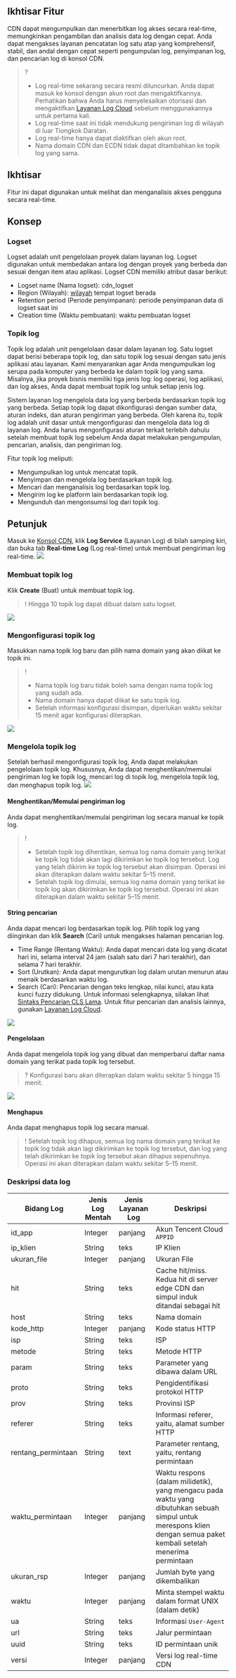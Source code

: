 ## Ikhtisar Fitur

CDN dapat mengumpulkan dan menerbitkan log akses secara real-time, memungkinkan pengambilan dan analisis data log dengan cepat. Anda dapat mengakses layanan pencatatan log satu atap yang komprehensif, stabil, dan andal dengan cepat seperti pengumpulan log, penyimpanan log, dan pencarian log di konsol CDN.

>? 
>- Log real-time sekarang secara resmi diluncurkan. Anda dapat masuk ke konsol dengan akun root dan mengaktifkannya. Perhatikan bahwa Anda harus menyelesaikan otorisasi dan mengaktifkan [Layanan Log Cloud](https://console.cloud.tencent.com/cls/search?region=ap-shanghai) sebelum menggunakannya untuk pertama kali.
>- Log real-time saat ini tidak mendukung pengiriman log di wilayah di luar Tiongkok Daratan.
>- Log real-time hanya dapat diaktifkan oleh akun root.
>- Nama domain CDN dan ECDN tidak dapat ditambahkan ke topik log yang sama.

## Ikhtisar
Fitur ini dapat digunakan untuk melihat dan menganalisis akses pengguna secara real-time.

## Konsep
### Logset
Logset adalah unit pengelolaan proyek dalam layanan log. Logset digunakan untuk membedakan antara log dengan proyek yang berbeda dan sesuai dengan item atau aplikasi. Logset CDN memiliki atribut dasar berikut:
+ Logset name (Nama logset): cdn_logset
+ Region (Wilayah): [wilayah](https://intl.cloud.tencent.com/document/product/614/18940) tempat logset berada
+ Retention period (Periode penyimpanan): periode penyimpanan data di logset saat ini
+ Creation time (Waktu pembuatan): waktu pembuatan logset

### Topik log
Topik log adalah unit pengelolaan dasar dalam layanan log. Satu logset dapat berisi beberapa topik log, dan satu topik log sesuai dengan satu jenis aplikasi atau layanan. Kami menyarankan agar Anda mengumpulkan log serupa pada komputer yang berbeda ke dalam topik log yang sama. Misalnya, jika proyek bisnis memiliki tiga jenis log: log operasi, log aplikasi, dan log akses, Anda dapat membuat topik log untuk setiap jenis log.

Sistem layanan log mengelola data log yang berbeda berdasarkan topik log yang berbeda. Setiap topik log dapat dikonfigurasi dengan sumber data, aturan indeks, dan aturan pengiriman yang berbeda. Oleh karena itu, topik log adalah unit dasar untuk mengonfigurasi dan mengelola data log di layanan log. Anda harus mengonfigurasi aturan terkait terlebih dahulu setelah membuat topik log sebelum Anda dapat melakukan pengumpulan, pencarian, analisis, dan pengiriman log.

Fitur topik log meliputi:
- Mengumpulkan log untuk mencatat topik.
- Menyimpan dan mengelola log berdasarkan topik log.
- Mencari dan menganalisis log berdasarkan topik log.
- Mengirim log ke platform lain berdasarkan topik log.
- Mengunduh dan mengonsumsi log dari topik log.

## Petunjuk
Masuk ke [Konsol CDN](https://console.cloud.tencent.com/cdn), klik **Log Service** (Layanan Log) di bilah samping kiri, dan buka tab **Real-time Log** (Log real-time) untuk membuat pengiriman log real-time.
![](https://main.qcloudimg.com/raw/d6f22b7194f2e3433f9bbee4f4e4a1dc.png)

### Membuat topik log
Klik **Create** (Buat) untuk membuat topik log.
>! Hingga 10 topik log dapat dibuat dalam satu logset.
>
![](https://main.qcloudimg.com/raw/94136aa047219848f82948e19cd8dc06.png)

### Mengonfigurasi topik log
Masukkan nama topik log baru dan pilih nama domain yang akan diikat ke topik ini.
>!
>- Nama topik log baru tidak boleh sama dengan nama topik log yang sudah ada.
>- Nama domain hanya dapat diikat ke satu topik log.
>- Setelah informasi konfigurasi disimpan, diperlukan waktu sekitar 15 menit agar konfigurasi diterapkan.
>
![](https://main.qcloudimg.com/raw/6e820577732ecc679aae25386683c57e.png)

### Mengelola topik log
Setelah berhasil mengonfigurasi topik log, Anda dapat melakukan pengelolaan topik log. Khususnya, Anda dapat menghentikan/memulai pengiriman log ke topik log, mencari log di topik log, mengelola topik log, dan menghapus topik log.
![](https://main.qcloudimg.com/raw/46d8293f0819b693b4b17fa6a79ca78c.png)

#### Menghentikan/Memulai pengiriman log
Anda dapat menghentikan/memulai pengiriman log secara manual ke topik log.
>!
>- Setelah topik log dihentikan, semua log nama domain yang terikat ke topik log tidak akan lagi dikirimkan ke topik log tersebut. Log yang telah dikirim ke topik log tersebut akan disimpan. Operasi ini akan diterapkan dalam waktu sekitar 5–15 menit.
>- Setelah topik log dimulai, semua log nama domain yang terikat ke topik log akan dikirimkan ke topik log tersebut. Operasi ini akan diterapkan dalam waktu sekitar 5–15 menit.

#### String pencarian
Anda dapat mencari log berdasarkan topik log. Pilih topik log yang diinginkan dan klik **Search** (Cari) untuk mengakses halaman pencarian log.
+ Time Range (Rentang Waktu): Anda dapat mencari data log yang dicatat hari ini, selama interval 24 jam (salah satu dari 7 hari terakhir), dan selama 7 hari terakhir.
+ Sort (Urutkan): Anda dapat mengurutkan log dalam urutan menurun atau menaik berdasarkan waktu log.
+ Search (Cari): Pencarian dengan teks lengkap, nilai kunci, atau kata kunci fuzzy didukung. Untuk informasi selengkapnya, silakan lihat [Sintaks Pencarian CLS Lama](https://intl.cloud.tencent.com/document/product/614/37882). Untuk fitur pencarian dan analisis lainnya, gunakan [Layanan Log Cloud](https://console.cloud.tencent.com/cls/search?region=ap-shanghai).

![](https://main.qcloudimg.com/raw/dbc8e4aa6ae93062c22cadf4b9373e64.png)


#### Pengelolaan
Anda dapat mengelola topik log yang dibuat dan memperbarui daftar nama domain yang terikat pada topik log tersebut.
>? Konfigurasi baru akan diterapkan dalam waktu sekitar 5 hingga 15 menit.
>
![](https://main.qcloudimg.com/raw/ce1f6df0d8bde8ce66f7ebfb4a233e6e.png)

#### Menghapus
Anda dapat menghapus topik log secara manual.
>! Setelah topik log dihapus, semua log nama domain yang terikat ke topik log tidak akan lagi dikirimkan ke topik log tersebut, dan log yang telah dikirimkan ke topik log tersebut akan dihapus sepenuhnya. Operasi ini akan diterapkan dalam waktu sekitar 5–15 menit.

### Deskripsi data log

| Bidang Log      | Jenis Log Mentah | Jenis Layanan Log | Deskripsi                                                        |
| ------------- | ------------ | ------------ | ------------------------------------------------------------ |
| id_app       | Integer      | panjang         | Akun Tencent Cloud `APPID`                                             |
| ip_klien     | String       | teks         | IP Klien                                                    |
| ukuran_file     | Integer      | panjang         | Ukuran File                                                     |
| hit           | String       | teks         | Cache hit/miss. Kedua hit di server edge CDN dan simpul induk ditandai sebagai hit |
| host          | String       | teks         | Nama domain                                                         |
| kode_http     | Integer      | panjang         | Kode status HTTP                                                  |
| isp           | String       | teks         | ISP                                                       |
| metode        | String       | teks         | Metode HTTP                                                  |
| param         | String       | teks         | Parameter yang dibawa dalam URL                                              |
| proto         | String       | teks         | Pengidentifikasi protokol HTTP                                                |
| prov          | String       | teks         | Provinsi ISP                                                   |
| referer       | String       | teks         | Informasi referer, yaitu, alamat sumber HTTP                               |
| rentang_permintaan | String       | text         | Parameter rentang, yaitu, rentang permintaan                                         |
| waktu_permintaan  | Integer      | panjang         | Waktu respons (dalam milidetik), yang mengacu pada waktu yang dibutuhkan sebuah simpul untuk merespons klien dengan semua paket kembali setelah menerima permintaan |
| ukuran_rsp      | Integer      | panjang         | Jumlah byte yang dikembalikan                                                  |
| waktu          | Integer      | panjang         | Minta stempel waktu dalam format UNIX (dalam detik)                                        |
| ua            | String       | teks         | Informasi `User-Agent`                                               |
| url           | String       | teks         | Jalur permintaan                                                     |
| uuid          | String       | teks         | ID permintaan unik                                               |
| versi       | Integer      | panjang         | Versi log real-time CDN                                                 |
